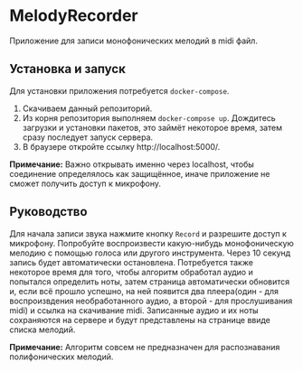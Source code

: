 # MelodyRecorder
Приложение для записи монофонических мелодий в midi файл.

## Установка и запуск
Для установки приложения потребуется `docker-compose`.

1. Скачиваем данный репозиторий.
2. Из корня репозитория выполняем `docker-compose up`. Дождитесь загрузки и установки пакетов, это займёт некоторое время, затем сразу последует запуск сервера.
3. В браузере откройте ссылку  http://localhost:5000/.

**Примечание:** Важно открывать именно через localhost, чтобы соединение определялось как защищённое, иначе приложение не сможет получить доступ к микрофону.

## Руководство
Для начала записи звука нажмите кнопку `Record` и разрешите доступ к микрофону. Попробуйте воспроизвести какую-нибудь монофоническую мелодию с помощью голоса или другого инструмента. Через 10 секунд запись будет автоматически остановлена. Потребуется также некоторое время
для того, чтобы алгоритм обработал аудио и попытался определить ноты, затем страница автоматически обновится и, если всё прошло успешно, на ней появится два плеера(один - для 
воспроизвдения необработанного аудио, а второй - для прослушивания midi) и ссылка на скачивание midi. Записанные аудио и их ноты сохраняются на сервере и будут представлены на странице 
ввиде списка мелодий.

**Примечание:** Алгоритм совсем не предназначен для распознавания полифонических мелодий.  
